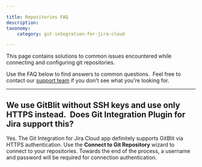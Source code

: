 ```yaml
---

title: Repositories FAQ
description:
taxonomy:
    category: git-integration-for-jira-cloud

---
```

This page contains solutions to common issues encountered while connecting and configuring git repositories.

Use the FAQ below to find answers to common questions.  Feel free to contact our [support team](https://help.gitkraken.com/git-integration-for-jira-cloud/gij-cloud-contact-support/) if you don't see what you're looking for.

* * *

## We use GitBlit without SSH keys and use only HTTPS instead.  Does Git Integration Plugin for Jira support this?

Yes. The Git Integration for Jira Cloud app definitely supports GitBlit via HTTPS authentication. Use the **Connect to Git Repository** wizard to connect to your repositories. Towards the end of the process, a username and password will be required for connection authentication.

